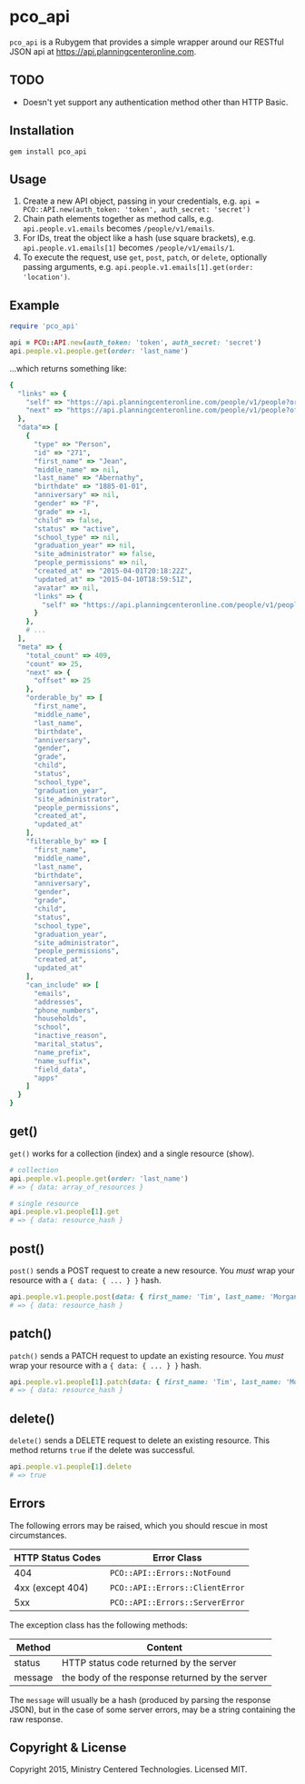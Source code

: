 # pco_api

`pco_api` is a Rubygem that provides a simple wrapper around our RESTful JSON api at https://api.planningcenteronline.com.

## TODO

* Doesn't yet support any authentication method other than HTTP Basic.

## Installation

```
gem install pco_api
```

## Usage

1. Create a new API object, passing in your credentials, e.g. `api = PCO::API.new(auth_token: 'token', auth_secret: 'secret')`
2. Chain path elements together as method calls, e.g. `api.people.v1.emails` becomes `/people/v1/emails`.
3. For IDs, treat the object like a hash (use square brackets), e.g. `api.people.v1.emails[1]` becomes `/people/v1/emails/1`.
4. To execute the request, use `get`, `post`, `patch`, or `delete`, optionally passing arguments, e.g. `api.people.v1.emails[1].get(order: 'location')`.

## Example

```ruby
require 'pco_api'

api = PCO::API.new(auth_token: 'token', auth_secret: 'secret')
api.people.v1.people.get(order: 'last_name')
```

...which returns something like:

```ruby
{
  "links" => {
    "self" => "https://api.planningcenteronline.com/people/v1/people?order=last_name",
    "next" => "https://api.planningcenteronline.com/people/v1/people?offset=25&order=last_name"
  },
  "data"=> [
    {
      "type" => "Person",
      "id" => "271",
      "first_name" => "Jean",
      "middle_name" => nil,
      "last_name" => "Abernathy",
      "birthdate" => "1885-01-01",
      "anniversary" => nil,
      "gender" => "F",
      "grade" => -1,
      "child" => false,
      "status" => "active",
      "school_type" => nil,
      "graduation_year" => nil,
      "site_administrator" => false,
      "people_permissions" => nil,
      "created_at" => "2015-04-01T20:18:22Z",
      "updated_at" => "2015-04-10T18:59:51Z",
      "avatar" => nil,
      "links" => {
        "self" => "https://api.planningcenteronline.com/people/v1/people/271"
      }
    },
    # ...
  ],
  "meta" => {
    "total_count" => 409,
    "count" => 25,
    "next" => {
      "offset" => 25
    },
    "orderable_by" => [
      "first_name",
      "middle_name",
      "last_name",
      "birthdate",
      "anniversary",
      "gender",
      "grade",
      "child",
      "status",
      "school_type",
      "graduation_year",
      "site_administrator",
      "people_permissions",
      "created_at",
      "updated_at"
    ],
    "filterable_by" => [
      "first_name",
      "middle_name",
      "last_name",
      "birthdate",
      "anniversary",
      "gender",
      "grade",
      "child",
      "status",
      "school_type",
      "graduation_year",
      "site_administrator",
      "people_permissions",
      "created_at",
      "updated_at"
    ],
    "can_include" => [
      "emails",
      "addresses",
      "phone_numbers",
      "households",
      "school",
      "inactive_reason",
      "marital_status",
      "name_prefix",
      "name_suffix",
      "field_data",
      "apps"
    ]
  }
}
```

## get()

`get()` works for a collection (index) and a single resource (show).

```ruby
# collection
api.people.v1.people.get(order: 'last_name')
# => { data: array_of_resources }

# single resource
api.people.v1.people[1].get
# => { data: resource_hash }
```

## post()

`post()` sends a POST request to create a new resource. You *must* wrap your resource with
a `{ data: { ... } }` hash.

```ruby
api.people.v1.people.post(data: { first_name: 'Tim', last_name: 'Morgan' })
# => { data: resource_hash }
```

## patch()

`patch()` sends a PATCH request to update an existing resource. You *must* wrap your resource with
a `{ data: { ... } }` hash.

```ruby
api.people.v1.people[1].patch(data: { first_name: 'Tim', last_name: 'Morgan' })
# => { data: resource_hash }
```

## delete()

`delete()` sends a DELETE request to delete an existing resource. This method returns `true` if the delete was successful.

```ruby
api.people.v1.people[1].delete
# => true
```

## Errors

The following errors may be raised, which you should rescue in most circumstances.

| HTTP Status Codes   | Error Class                     |
| ------------------- | ------------------------------- |
| 404                 | `PCO::API::Errors::NotFound`    |
| 4xx (except 404)    | `PCO::API::Errors::ClientError` |
| 5xx                 | `PCO::API::Errors::ServerError` |

The exception class has the following methods:

| Method  | Content                                         |
| ------- | ----------------------------------------------- |
| status  | HTTP status code returned by the server         |
| message | the body of the response returned by the server |

The `message` will usually be a hash (produced by parsing the response JSON),
but in the case of some server errors, may be a string containing the raw response.

## Copyright & License

Copyright 2015, Ministry Centered Technologies. Licensed MIT.
